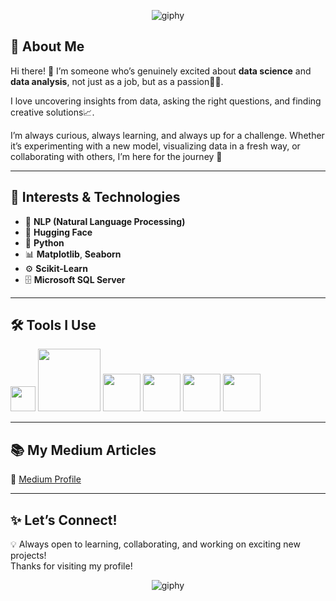 
<p align="center">
  <img src="https://github.com/user-attachments/assets/84f75fe9-f8b9-4bdd-b375-7ee3ce51c44d" alt="giphy" />
</p>


## 🌟 About Me  

Hi there! 👋 I’m someone who’s genuinely excited about **data science** and **data analysis**, not just as a job, but as a passion💖✨.  

I love uncovering insights from data, asking the right questions, and finding creative solutions📈.

I’m always curious, always learning, and always up for a challenge. Whether it’s experimenting with a new model, visualizing data in a fresh way, or collaborating with others, I’m here for the journey 🚀  

---

## 🚀 Interests & Technologies  

- 🤖 **NLP (Natural Language Processing)**  
- 🤗 **Hugging Face**  
- 🐍 **Python**  
- 📊 **Matplotlib**, **Seaborn**  
- ⚙️ **Scikit-Learn**  
- 🗄 **Microsoft SQL Server**

---

## 🛠 Tools I Use  

<img src="https://resources.jetbrains.com/storage/products/pycharm/img/meta/pycharm_logo_300x300.png" width="40" /> <n> <img src="https://upload.wikimedia.org/wikipedia/commons/7/7e/Spyder_logo.svg" width="100" /> <n> <img src="https://jupyter.org/assets/homepage/main-logo.svg" width="60" /> <n> <img src="https://colab.research.google.com/img/colab_favicon_256px.png" width="60" /> <n> <img src="https://upload.wikimedia.org/wikipedia/commons/7/7c/Kaggle_logo.png" width="60" /> <n> <img src="https://upload.wikimedia.org/wikipedia/commons/7/76/Slack_Icon.png" width="60" />


---

## 📚 My Medium Articles  

🔗 [Medium Profile]([https://medium.com/@zzeynepacikgozz])  

---

## ✨ Let’s Connect!  

💡 Always open to learning, collaborating, and working on exciting new projects!  
Thanks for visiting my profile!

<p align="center">
  <img src="https://github.com/user-attachments/assets/4428ce19-8046-432a-b2aa-f4b5754964d1" alt="giphy" />
</p>
